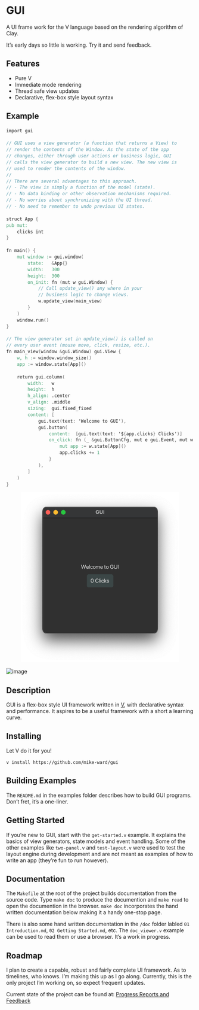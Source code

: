 # GUI

A UI frame work for the V language based on the rendering algorithm of
Clay.

It’s early days so little is working. Try it and send feedback.

## Features

- Pure V
- Immediate mode rendering
- Thread safe view updates
- Declarative, flex-box style layout syntax

## Example

``` v
import gui

// GUI uses a view generator (a function that returns a View) to
// render the contents of the Window. As the state of the app
// changes, either through user actions or business logic, GUI
// calls the view generator to build a new view. The new view is
// used to render the contents of the window.
//
// There are several advantages to this approach.
// - The view is simply a function of the model (state).
// - No data binding or other observation mechanisms required.
// - No worries about synchronizing with the UI thread.
// - No need to remember to undo previous UI states.

struct App {
pub mut:
    clicks int
}

fn main() {
    mut window := gui.window(
        state:   &App{}
        width:   300
        height:  300
        on_init: fn (mut w gui.Window) {
            // Call update_view() any where in your
            // business logic to change views.
            w.update_view(main_view)
        }
    )
    window.run()
}

// The view generator set in update_view() is called on
// every user event (mouse move, click, resize, etc.).
fn main_view(window &gui.Window) gui.View {
    w, h := window.window_size()
    app := window.state[App]()

    return gui.column(
        width:   w
        height:  h
        h_align: .center
        v_align: .middle
        sizing:  gui.fixed_fixed
        content: [
            gui.text(text: 'Welcome to GUI'),
            gui.button(
                content:  [gui.text(text: '${app.clicks} Clicks')]
                on_click: fn (_ &gui.ButtonCfg, mut e gui.Event, mut w gui.Window) {
                    mut app := w.state[App]()
                    app.clicks += 1
                }
            ),
        ]
    )
}
```

<figure>

<img src="gui.png" alt="screen shot" />
<figcaption aria-hidden="true">

</figcaption>

</figure>

<img width="312" alt="image" src="https://github.com/user-attachments/assets/fdc5e57b-fd5c-473c-af7b-d9c4c8dcb799" />


## Description

GUI is a flex-box style UI framework written in [V](https://vlang.io),
with declarative syntax and performance. It aspires to be a
useful framework with a short a learning curve.

## Installing

Let V do it for you!
```
v install https://github.com/mike-ward/gui
```

## Building Examples

The `README.md` in the examples folder describes how to build GUI
programs. Don’t fret, it’s a one-liner.

## Getting Started

If you’re new to GUI, start with the `get-started.v` example. It
explains the basics of view generators, state models and event handling.
Some of the other examples like `two-panel.v` and `test-layout.v` were
used to test the layout engine during development and are not meant as
examples of how to write an app (they’re fun to run however).

## Documentation

The `Makefile` at the root of the project builds documentation from the
source code. Type `make doc` to produce the documention and `make read`
to open the documention in the browser. `make doc` incorporates the
hand written documentation below making it a handy one-stop page.

There is also some hand written documentation in the `/doc` folder
labled `01 Introduction.md`, `02 Getting Started.md`, etc. The
`doc_viewer.v` example can be used to read them or use a browser. It’s a
work in progress.

## Roadmap

I plan to create a capable, robust and fairly complete UI framework. As
to timelines, who knows. I’m making this up as I go along. Currently,
this is the only project I’m working on, so expect frequent updates.

Current state of the project can be found at:
[Progress Reports and Feedback](https://github.com/mike-ward/gui/issues/3)
